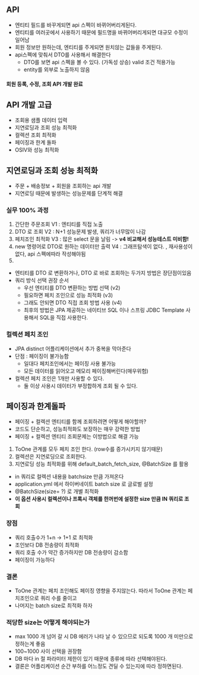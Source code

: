 
## API
* 엔티티 필드를 바꾸게되면 api 스펙이 바뀌어버리게된다.
* 엔티티를 여러곳에서 사용하기 때문에 필드명을 바뀌어버리게되면 대규모 수정이 일어남
* 회원 정보만 원하는데, 엔티티를 주게되면 원치않는 값들을 주게된다.
* api스펙에 맞춰서 DTO를 사용해서 해결한다
  * DTO를 보면 api 스펙을 볼 수 있다. (가독성 상승) valid 조건 적용가능
  * entity를 외부로 노출하지 않음

#### 회원 등록, 수정, 조회 API 개발 완료  

## API 개발 고급

* 조회용 샘플 데이터 입력
* 지연로딩과 조회 성능 최적화
* 컬렉션 조회 최적화
* 페이징과 한계 돌파
* OSIV와 성능 최적화


## 지연로딩과 조회 성능 최적화
* 주문 + 배송정보 + 회원을 조회하는 api 개발
* 지연로딩 때문에 발생하는 성능문제를 단계적 해결

### 실무 100% 과정

1. 간단한 주문조회 V1 : 엔티티를 직접 노출
2. DTO 로 조회 V2 : N+1 성능문제 발생, 쿼리가 너무많이 나감
3. 페치조인 최적화 V3 : 많은 select 문을 날림 -> **v4 비교해서 성능테스트 미비함!**
4. new 명령어로 DTO로 원하는 데이터만 출력 V4 : 그래프탐색이 없다. , 재사용성이 없다, api 스펙에따라 작성해야됨
5. 

* 엔티티를 DTO 로 변환하거나, DTO 로 바로 조회하는 두가지 방법은 장단점이있음
* 쿼리 방식 선택 권장 순서
  * 우선 엔티티를 DTO 변환하는 방법 선택 (v2)
  * 필요하면 페치 조인으로 성능 최적화 (v3)
  * 그래도 안되면 DTO 직접 조회 방법 사용 (v4)
  * 최후의 방법은 JPA 제공하는 네이티브 SQL 이나 스프링 JDBC Template 사용해서 SQL을 직접 사용한다.


### 컬렉션 페치 조인

* JPA distinct 어플리케이션에서 추가 중복을 막아준다
* 단점 : 페이징이 불가능함
  * 일대다 페치조인에서는 페이징 사용 불가능
  * 모든 데이터를 읽어오고 메모리 페이징해버린다(매우위험)
* 컬렉션 페치 조인은 1개만 사용할 수 있다.
  * 둘 이상 사용시 데이터가 부정합하게 조회 될 수 있다.


## 페이징과 한계돌파
* 페이징 + 컬렉션 엔티티를 함께 조회하려면 어떻게 해야할까?
* 코드도 단순하고, 성능최적화도 보장하는 매우 강력한 방법
* 페이징 + 컬렉션 엔티티 조회문제는 이방법으로 해결 가능
1. ToOne 관계를 모두 페치 조인 한다. (row수를 증가시키지 않기때문)
2. 컬렉션은 지연로딩으로 조회한다.
3. 지연로딩 성능 최적화를 위해 default_batch_fetch_size, @BatchSize 를 활용
  * in 쿼리로 컬렉션 내용을 batchsize 만큼 가져온다
  * application.yml 에서 하이버네이트 batch size 로 글로벌 설정
  * @BatchSize(size= ?) 로 개별 최적화
  * **이 옵션 사용시 컬렉션이나 프록시 객체를 한꺼번에 설정한 size 만큼 IN 쿼리로 조회**

### 장점 
  * 쿼리 호출수가 1+n -> 1+1 로 최적화
  * 조인보다 DB 전송량이 최적화
  * 쿼리 호출 수가 약간 증가하지만 DB 전송량이 감소함
  * 페이징이 가능하다
### 결론
  * ToOne 관계는 페치 조인해도 페이징 영향을 주지않는다. 따라서 ToOne 관계는 페치조인으로 쿼리 수를 줄이고
  * 나머지는 batch size로 최적화 하자

### 적당한 size는 어떻게 해야되는가
  * max 1000 개 넘어 갈 시 DB 에러가 나타 날 수 있으므로 되도록 1000 개 미만으로 정하는게 좋음
  * 100~1000 사이 선택을 권장함
  * DB 마다 in 절 파라미터 제한이 있기 때문에 종류에 따라 선택해야된다.
  * 결론은 어플리케이션 순간 부하를 어느정도 견딜 수 있는지에 따라 정하면된다.
   
